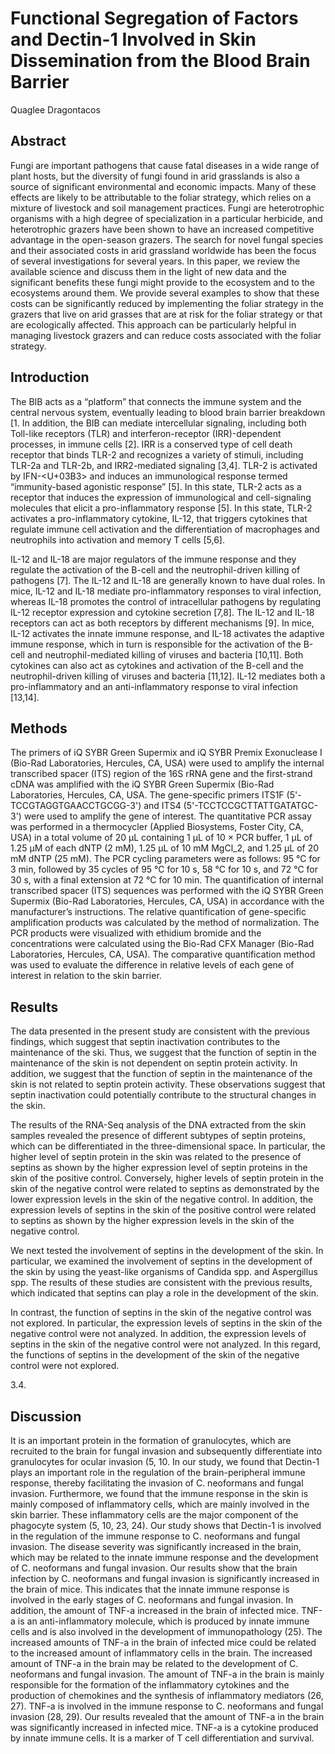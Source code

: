 # Functional Segregation of Factors and Dectin-1 Involved in Skin Dissemination from the Blood Brain Barrier
Quaglee Dragontacos


## Abstract
Fungi are important pathogens that cause fatal diseases in a wide range of plant hosts, but the diversity of fungi found in arid grasslands is also a source of significant environmental and economic impacts. Many of these effects are likely to be attributable to the foliar strategy, which relies on a mixture of livestock and soil management practices. Fungi are heterotrophic organisms with a high degree of specialization in a particular herbicide, and heterotrophic grazers have been shown to have an increased competitive advantage in the open-season grazers. The search for novel fungal species and their associated costs in arid grassland worldwide has been the focus of several investigations for several years. In this paper, we review the available science and discuss them in the light of new data and the significant benefits these fungi might provide to the ecosystem and to the ecosystems around them. We provide several examples to show that these costs can be significantly reduced by implementing the foliar strategy in the grazers that live on arid grasses that are at risk for the foliar strategy or that are ecologically affected. This approach can be particularly helpful in managing livestock grazers and can reduce costs associated with the foliar strategy.


## Introduction
The BIB acts as a “platform” that connects the immune system and the central nervous system, eventually leading to blood brain barrier breakdown [1. In addition, the BIB can mediate intercellular signaling, including both Toll-like receptors (TLR) and interferon-receptor (IRR)-dependent processes, in immune cells [2]. IRR is a conserved type of cell death receptor that binds TLR-2 and recognizes a variety of stimuli, including TLR-2a and TLR-2b, and IRR2-mediated signaling [3,4]. TLR-2 is activated by IFN-<U+03B3> and induces an immunological response termed “immunity-based agonistic response” [5]. In this state, TLR-2 acts as a receptor that induces the expression of immunological and cell-signaling molecules that elicit a pro-inflammatory response [5]. In this state, TLR-2 activates a pro-inflammatory cytokine, IL-12, that triggers cytokines that regulate immune cell activation and the differentiation of macrophages and neutrophils into activation and memory T cells [5,6].

IL-12 and IL-18 are major regulators of the immune response and they regulate the activation of the B-cell and the neutrophil-driven killing of pathogens [7]. The IL-12 and IL-18 are generally known to have dual roles. In mice, IL-12 and IL-18 mediate pro-inflammatory responses to viral infection, whereas IL-18 promotes the control of intracellular pathogens by regulating IL-12 receptor expression and cytokine secretion [7,8]. The IL-12 and IL-18 receptors can act as both receptors by different mechanisms [9]. In mice, IL-12 activates the innate immune response, and IL-18 activates the adaptive immune response, which in turn is responsible for the activation of the B-cell and neutrophil-mediated killing of viruses and bacteria [10,11]. Both cytokines can also act as cytokines and activation of the B-cell and the neutrophil-driven killing of viruses and bacteria [11,12]. IL-12 mediates both a pro-inflammatory and an anti-inflammatory response to viral infection [13,14].


## Methods
The primers of iQ SYBR Green Supermix and iQ SYBR Premix Exonuclease I (Bio-Rad Laboratories, Hercules, CA, USA) were used to amplify the internal transcribed spacer (ITS) region of the 16S rRNA gene and the first-strand cDNA was amplified with the iQ SYBR Green Supermix (Bio-Rad Laboratories, Hercules, CA, USA. The gene-specific primers ITS1F (5'-TCCGTAGGTGAACCTGCGG-3') and ITS4 (5'-TCCTCCGCTTATTGATATGC-3') were used to amplify the gene of interest. The quantitative PCR assay was performed in a thermocycler (Applied Biosystems, Foster City, CA, USA) in a total volume of 20 µL containing 1 µL of 10 × PCR buffer, 1 µL of 1.25 µM of each dNTP (2 mM), 1.25 µL of 10 mM MgCl_2, and 1.25 µL of 20 mM dNTP (25 mM). The PCR cycling parameters were as follows: 95 °C for 3 min, followed by 35 cycles of 95 °C for 10 s, 58 °C for 10 s, and 72 °C for 30 s, with a final extension at 72 °C for 10 min. The quantification of internal transcribed spacer (ITS) sequences was performed with the iQ SYBR Green Supermix (Bio-Rad Laboratories, Hercules, CA, USA) in accordance with the manufacturer’s instructions. The relative quantification of gene-specific amplification products was calculated by the method of normalization. The PCR products were visualized with ethidium bromide and the concentrations were calculated using the Bio-Rad CFX Manager (Bio-Rad Laboratories, Hercules, CA, USA). The comparative quantification method was used to evaluate the difference in relative levels of each gene of interest in relation to the skin barrier.


## Results
The data presented in the present study are consistent with the previous findings, which suggest that septin inactivation contributes to the maintenance of the ski. Thus, we suggest that the function of septin in the maintenance of the skin is not dependent on septin protein activity. In addition, we suggest that the function of septin in the maintenance of the skin is not related to septin protein activity. These observations suggest that septin inactivation could potentially contribute to the structural changes in the skin.

The results of the RNA-Seq analysis of the DNA extracted from the skin samples revealed the presence of different subtypes of septin proteins, which can be differentiated in the three-dimensional space. In particular, the higher level of septin protein in the skin was related to the presence of septins as shown by the higher expression level of septin proteins in the skin of the positive control. Conversely, higher levels of septin protein in the skin of the negative control were related to septins as demonstrated by the lower expression levels in the skin of the negative control. In addition, the expression levels of septins in the skin of the positive control were related to septins as shown by the higher expression levels in the skin of the negative control.

We next tested the involvement of septins in the development of the skin. In particular, we examined the involvement of septins in the development of the skin by using the yeast-like organisms of Candida spp. and Aspergillus spp. The results of these studies are consistent with the previous results, which indicated that septins can play a role in the development of the skin.

In contrast, the function of septins in the skin of the negative control was not explored. In particular, the expression levels of septins in the skin of the negative control were not analyzed. In addition, the expression levels of septins in the skin of the negative control were not analyzed. In this regard, the functions of septins in the development of the skin of the negative control were not explored.

3.4.


## Discussion
It is an important protein in the formation of granulocytes, which are recruited to the brain for fungal invasion and subsequently differentiate into granulocytes for ocular invasion (5, 10. In our study, we found that Dectin-1 plays an important role in the regulation of the brain-peripheral immune response, thereby facilitating the invasion of C. neoformans and fungal invasion. Furthermore, we found that the immune response in the skin is mainly composed of inflammatory cells, which are mainly involved in the skin barrier. These inflammatory cells are the major component of the phagocyte system (5, 10, 23, 24). Our study shows that Dectin-1 is involved in the regulation of the immune response to C. neoformans and fungal invasion. The disease severity was significantly increased in the brain, which may be related to the innate immune response and the development of C. neoformans and fungal invasion. Our results show that the brain infection by C. neoformans and fungal invasion is significantly increased in the brain of mice. This indicates that the innate immune response is involved in the early stages of C. neoformans and fungal invasion. In addition, the amount of TNF-a increased in the brain of infected mice. TNF-a is an anti-inflammatory molecule, which is produced by innate immune cells and is also involved in the development of immunopathology (25). The increased amounts of TNF-a in the brain of infected mice could be related to the increased amount of inflammatory cells in the brain. The increased amount of TNF-a in the brain may be related to the development of C. neoformans and fungal invasion. The amount of TNF-a in the brain is mainly responsible for the formation of the inflammatory cytokines and the production of chemokines and the synthesis of inflammatory mediators (26, 27). TNF-a is involved in the immune response to C. neoformans and fungal invasion (28, 29). Our results revealed that the amount of TNF-a in the brain was significantly increased in infected mice. TNF-a is a cytokine produced by innate immune cells. It is a marker of T cell differentiation and survival.
